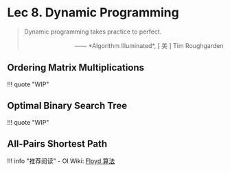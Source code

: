 # Lec 8. Dynamic Programming

> Dynamic programming takes practice to perfect.
>
> <p style="text-align: right">—— *Algorithm Illuminated*, [ 美 ] Tim Roughgarden</p>

## Ordering Matrix Multiplications

!!! quote "WIP"

## Optimal Binary Search Tree

!!! quote "WIP"

## All-Pairs Shortest Path

!!! info "推荐阅读"
    - OI Wiki: [Floyd 算法](https://oi-wiki.org/graph/shortest-path/#floyd-%E7%AE%97%E6%B3%95)
